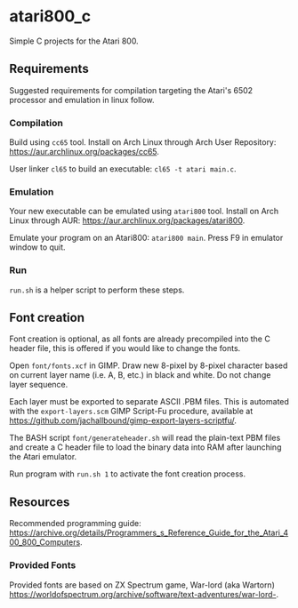 # atari800_c
Simple C projects for the Atari 800.

## Requirements
Suggested requirements for compilation targeting the Atari's 6502 processor and emulation in linux follow.

### Compilation
Build using `cc65` tool. Install on Arch Linux through Arch User Repository: https://aur.archlinux.org/packages/cc65.

User linker `cl65` to build an executable: `cl65 -t atari main.c`.

### Emulation
Your new executable can be emulated using `atari800` tool. Install on Arch Linux through AUR: https://aur.archlinux.org/packages/atari800.

Emulate your program on an Atari800: `atari800 main`. Press F9 in emulator window to quit.

### Run
`run.sh` is a helper script to perform these steps.

## Font creation
Font creation is optional, as all fonts are already precompiled into the C header file, this is offered if you would like to change the fonts.

Open `font/fonts.xcf` in GIMP. Draw new 8-pixel by 8-pixel character based on current layer name (i.e. A, B, etc.) in black and white. Do not change layer sequence.

Each layer must be exported to separate ASCII .PBM files. This is automated with the `export-layers.scm` GIMP Script-Fu procedure, available at https://github.com/jachallbound/gimp-export-layers-scriptfu/.

The BASH script `font/generateheader.sh` will read the plain-text PBM files and create a C header file to load the binary data into RAM after launching the Atari emulator.

Run program with `run.sh 1` to activate the font creation process.

## Resources
Recommended programming guide: https://archive.org/details/Programmers_s_Reference_Guide_for_the_Atari_400_800_Computers.

### Provided Fonts
Provided fonts are based on ZX Spectrum game, War-lord (aka Wartorn) https://worldofspectrum.org/archive/software/text-adventures/war-lord-.